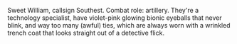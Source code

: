 Sweet William, callsign Southest. Combat role: artillery. They're a technology specialist, have violet-pink glowing bionic eyeballs that never blink, and way too many (awful) ties, which are always worn with a wrinkled trench coat that looks straight out of a detective flick.